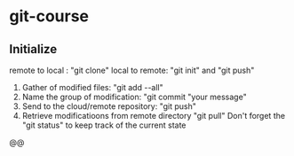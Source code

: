 # git-course

## Initialize

remote to local : "git clone"
local to remote: "git init" and "git push"
1. Gather of modified files: "git add --all"
2. Name the group of modification: "git commit "your message"
3. Send to the cloud/remote repository: "git push"
4. Retrieve modificatioons from remote directory "git pull"
Don't forget the "git status" to keep track of the current state

@@
